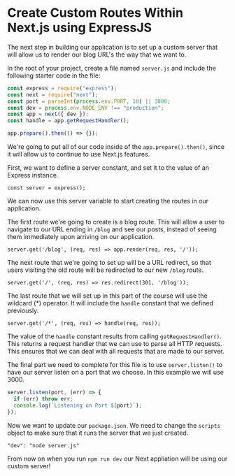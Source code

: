 # Create Custom Routes Within Next.js using ExpressJS

The next step in building our application is to set up a custom server that will allow us to render our blog URL's the way that we want to.

In the root of your project, create a file named `server.js` and include the following starter code in the file:

```js
const express = require("express");
const next = require("next");
const port = parseInt(process.env.PORT, 10) || 3000;
const dev = process.env.NODE_ENV !== "production";
const app = next({ dev });
const handle = app.getRequestHandler();

app.prepare().then(() => {});
```

We're going to put all of our code inside of the `app.prepare().then()`, since it will allow us to continue to use Next.js features.

First, we want to define a server constant, and set it to the value of an Express instance.

`const server = express();`

We can now use this server variable to start creating the routes in our application.

The first route we're going to create is a blog route. This will allow a user to navigate to our URL ending in `/blog` and see our posts, instead of seeing them immediately upon arriving on our application.

`server.get('/blog', (req, res) => app.render(req, res, '/'));`

The next route that we're going to set up will be a URL redirect, so that users visiting the old route will be redirected to our new `/blog` route.

`server.get('/', (req, res) => res.redirect(301, '/blog'));`

The last route that we will set up in this part of the course will use the wildcard (\*) operator. It will include the `handle` constant that we defined previously.

`server.get('/*', (req, res) => handle(req, res));`

The value of the `handle` constant results from calling `getRequestHandler()`. This returns a request handler that we can use to parse all HTTP requests. This ensures that we can deal with all requests that are made to our server.

The final part we need to complete for this file is to use `server.listen()` to have our server listen on a port that we choose. In this example we will use 3000.

```js
server.listen(port, (err) => {
  if (err) throw err;
  console.log(`Listening on Port ${port}`);
});
```

Now we want to update our `package.json`. We need to change the `scripts` object to make sure that it runs the server that we just created.

`"dev": "node server.js"`

From now on when you run `npm run dev` our Next appliation will be using our custom server!
